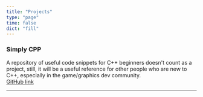 ```yaml
---
title: "Projects"
type: "page"
time: false
dict: "fill"
---
```

### Simply CPP
A repository of useful code snippets for C++ beginners doesn't count as a project, still, it will be a useful reference for other people who are new to C++, especially in the game/graphics dev community. \
[GitHub link](https://github.com/madptr/SimplyCpp)

---